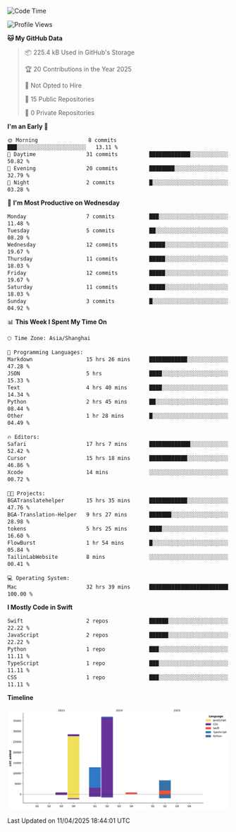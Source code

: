 <!--
**PascalDai/PascalDai** is a ✨ _special_ ✨ repository because its `README.md` (this file) appears on your GitHub profile.

Here are some ideas to get you started:

- 🔭 I’m currently working on ...
- 🌱 I’m currently learning ...
- 👯 I’m looking to collaborate on ...
- 🤔 I’m looking for help with ...
- 💬 Ask me about ...
- 📫 How to reach me: ...
- 😄 Pronouns: ...
- ⚡ Fun fact: ...
-->

<!--START_SECTION:waka-->
![Code Time](http://img.shields.io/badge/Code%20Time-947%20hrs%203%20mins-blue)

![Profile Views](http://img.shields.io/badge/Profile%20Views-0-blue)

**🐱 My GitHub Data** 

> 📦 225.4 kB Used in GitHub's Storage 
 > 
> 🏆 20 Contributions in the Year 2025
 > 
> 🚫 Not Opted to Hire
 > 
> 📜 15 Public Repositories 
 > 
> 🔑 0 Private Repositories 
 > 
**I'm an Early 🐤** 

```text
🌞 Morning                8 commits           ███░░░░░░░░░░░░░░░░░░░░░░   13.11 % 
🌆 Daytime                31 commits          █████████████░░░░░░░░░░░░   50.82 % 
🌃 Evening                20 commits          ████████░░░░░░░░░░░░░░░░░   32.79 % 
🌙 Night                  2 commits           █░░░░░░░░░░░░░░░░░░░░░░░░   03.28 % 
```
📅 **I'm Most Productive on Wednesday** 

```text
Monday                   7 commits           ███░░░░░░░░░░░░░░░░░░░░░░   11.48 % 
Tuesday                  5 commits           ██░░░░░░░░░░░░░░░░░░░░░░░   08.20 % 
Wednesday                12 commits          █████░░░░░░░░░░░░░░░░░░░░   19.67 % 
Thursday                 11 commits          █████░░░░░░░░░░░░░░░░░░░░   18.03 % 
Friday                   12 commits          █████░░░░░░░░░░░░░░░░░░░░   19.67 % 
Saturday                 11 commits          █████░░░░░░░░░░░░░░░░░░░░   18.03 % 
Sunday                   3 commits           █░░░░░░░░░░░░░░░░░░░░░░░░   04.92 % 
```


📊 **This Week I Spent My Time On** 

```text
🕑︎ Time Zone: Asia/Shanghai

💬 Programming Languages: 
Markdown                 15 hrs 26 mins      ████████████░░░░░░░░░░░░░   47.28 % 
JSON                     5 hrs               ████░░░░░░░░░░░░░░░░░░░░░   15.33 % 
Text                     4 hrs 40 mins       ████░░░░░░░░░░░░░░░░░░░░░   14.34 % 
Python                   2 hrs 45 mins       ██░░░░░░░░░░░░░░░░░░░░░░░   08.44 % 
Other                    1 hr 28 mins        █░░░░░░░░░░░░░░░░░░░░░░░░   04.49 % 

🔥 Editors: 
Safari                   17 hrs 7 mins       █████████████░░░░░░░░░░░░   52.42 % 
Cursor                   15 hrs 18 mins      ████████████░░░░░░░░░░░░░   46.86 % 
Xcode                    14 mins             ░░░░░░░░░░░░░░░░░░░░░░░░░   00.72 % 

🐱‍💻 Projects: 
BGATranslatehelper       15 hrs 35 mins      ████████████░░░░░░░░░░░░░   47.76 % 
BGA-Translation-Helper   9 hrs 27 mins       ███████░░░░░░░░░░░░░░░░░░   28.98 % 
tokens                   5 hrs 25 mins       ████░░░░░░░░░░░░░░░░░░░░░   16.60 % 
FlowBurst                1 hr 54 mins        █░░░░░░░░░░░░░░░░░░░░░░░░   05.84 % 
TailinLabWebsite         8 mins              ░░░░░░░░░░░░░░░░░░░░░░░░░   00.41 % 

💻 Operating System: 
Mac                      32 hrs 39 mins      █████████████████████████   100.00 % 
```

**I Mostly Code in Swift** 

```text
Swift                    2 repos             ██████░░░░░░░░░░░░░░░░░░░   22.22 % 
JavaScript               2 repos             ██████░░░░░░░░░░░░░░░░░░░   22.22 % 
Python                   1 repo              ███░░░░░░░░░░░░░░░░░░░░░░   11.11 % 
TypeScript               1 repo              ███░░░░░░░░░░░░░░░░░░░░░░   11.11 % 
CSS                      1 repo              ███░░░░░░░░░░░░░░░░░░░░░░   11.11 % 
```



**Timeline**

![Lines of Code chart](https://raw.githubusercontent.com/PascalDai/PascalDai/main/assets/bar_graph.png)


 Last Updated on 11/04/2025 18:44:01 UTC
<!--END_SECTION:waka-->
